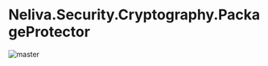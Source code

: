 # Neliva.Security.Cryptography.PackageProtector

![master](https://github.com/neliva/Neliva.Security.Cryptography.PackageProtector/workflows/master/badge.svg?branch=master)
